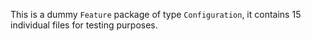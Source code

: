 This is a dummy `Feature` package of type `Configuration`, it contains 15 individual files for testing purposes.
